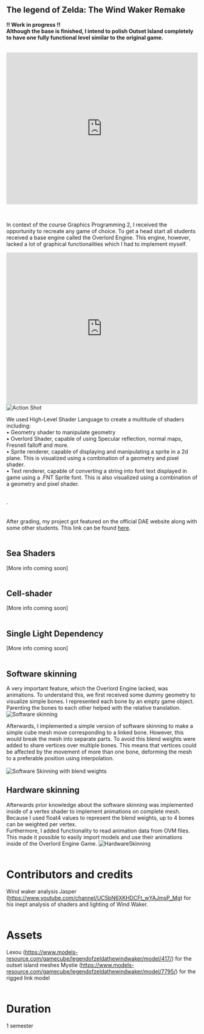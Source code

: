 <style>
    #myFrame { width:100%; height:400px; }
</style>
## The legend of Zelda: The Wind Waker Remake

<div class="text-align: center">
    <b>!! Work in progress !!</b>
</div>
<div class="text-align: center">
    <b>Although the base is finished, I intend to polish Outset Island completely to have one fully functional level similar to the original game.</b>  <br> 
</div>


<br><iframe title="vimeo-player" id="myFrame" src="https://player.vimeo.com/video/725256028?h=16ab996b9a" frameborder="0" allowfullscreen></iframe>

<br>
<div id="markdownBody">
    <div class="grid-container grid-centered-container reversed-col-content">
    <div>
        <p>
        In context of the course Graphics Programming 2, I received the opportunity to recreate any game of choice. To get a head start all students received a base engine called the Overlord Engine. This engine, however, lacked a lot of graphical functionalities which I had to implement myself.
        </p>
    </div>
    <iframe title="vimeo-player" id="myFrame" src="https://player.vimeo.com/video/725256028?h=16ab996b9a" frameborder="0" allowfullscreen></iframe>
    </div>
    <div class="grid-container grid-centered-container">
        <img src="https://ik.imagekit.io/gillianassi/Projects/SuperMetroid/SuperMetroid_ActionImage_4Y3fbqerp.jpg?ik-sdk-version=javascript-1.4.3&updatedAt=1660054245318" alt="Action Shot"  width="auto" />
        <p>
        We used High-Level Shader Language to create a multitude of shaders including:<br>
        •	Geometry shader to manipulate geometry<br>
        •	Overlord Shader, capable of using Specular reflection, normal maps, Fresnell falloff and more.<br>
        •	Sprite renderer, capable of displaying and manipulating a sprite in a 2d plane. This is visualized using a combination of a geometry and pixel shader.<br>
        •	Text renderer, capable of converting a string into font text displayed in game using a .FNT Sprite font. This is also visualized using a combination of a geometry and pixel shader.<br>
        </p>
    </div>


</div>



<br>
.<br>
<br>


<br>
After grading, my project got featured on the official DAE website along with some other students. This link can be found <a class="text-gPrimaryColor" href="https://www.digitalartsandentertainment.be/article/501/Graphics+Programming+2%3A+Exam+Results+2021-22">here</a>. 
<br>

<br>

## Sea Shaders
[More info coming soon]
<br><br>

## Cell-shader
[More info coming soon]
<br><br>

## Single Light Dependency
[More info coming soon]
<br><br>

## Software skinning
A very important feature, which the Overlord Engine lacked, was animations. To understand this, we first received some dummy geometry to visualize simple bones. I represented each bone by an empty game object. Parenting the bones to each other helped with the relative translation.<br>
<img src="https://ik.imagekit.io/gillianassi/Projects/WindWakerRemake/SoftwareSkinningBasic_FQzYTSL9i.gif?ik-sdk-version=javascript-1.4.3&updatedAt=1651708357961" alt="Software skinning"  width="auto" />

Afterwards, I implemented a simple version of software skinning to make a simple cube mesh move corresponding to a linked bone. However, this would break the mesh into separate parts. To avoid this blend weights were added to share vertices over multiple bones. This means that vertices could be affected by the movement of more than one bone, deforming the mesh to a preferable position using interpolation.<br>
<br>
<img src="https://ik.imagekit.io/gillianassi/Projects/WindWakerRemake/SoftwareSkinningBlendweights___rvalbaC.gif?ik-sdk-version=javascript-1.4.3&updatedAt=1651708357972" alt="Software Skinning with blend weights"  width="auto" />

## Hardware skinning
Afterwards prior knowledge about the software skinning was implemented inside of a vertex shader to implement animations on complete mesh. Because I used float4 values to represent the blend weights, up to 4 bones can be weighted per vertex.<br>
Furthermore, I added functionality to read animation data from OVM files. This made it possible to easily import models and use their animations inside of the Overlord Engine Game.
<img src="https://ik.imagekit.io/gillianassi/Projects/WindWakerRemake/HardewareSkinning_skifMB5l-.gif?ik-sdk-version=javascript-1.4.3&updatedAt=1651708357976" alt="HardwareSkinning"  width="auto" />
<br><br>



# Contributors and credits
Wind waker analysis
Jasper (https://www.youtube.com/channel/UC5bN6XKHDCFt_wYAJmsP_Mg) for his inept analysis of shaders and lighting of Wind Waker.
<br><br>

# Assets
Lexou (https://www.models-resource.com/gamecube/legendofzeldathewindwaker/model/417/) for the outset island meshes
Mystie (https://www.models-resource.com/gamecube/legendofzeldathewindwaker/model/7795/) for the rigged link model
<br><br>

# Duration
1 semester
